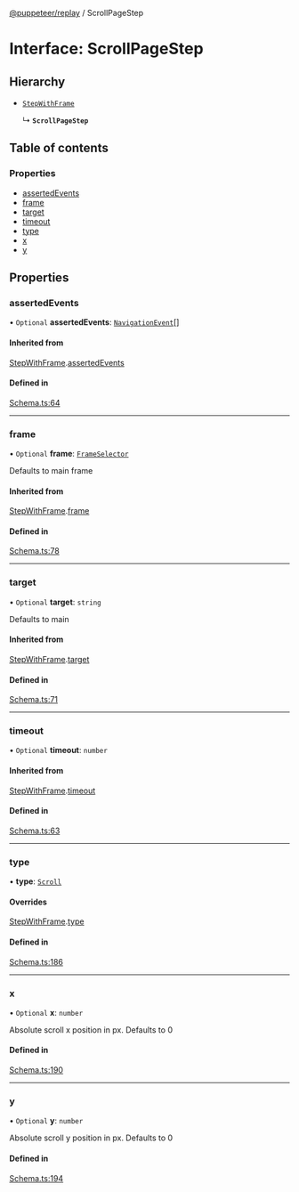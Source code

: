 [@puppeteer/replay](../README.md) / ScrollPageStep

# Interface: ScrollPageStep

## Hierarchy

- [`StepWithFrame`](Schema.StepWithFrame.md)

  ↳ **`ScrollPageStep`**

## Table of contents

### Properties

- [assertedEvents](ScrollPageStep.md#assertedevents)
- [frame](ScrollPageStep.md#frame)
- [target](ScrollPageStep.md#target)
- [timeout](ScrollPageStep.md#timeout)
- [type](ScrollPageStep.md#type)
- [x](ScrollPageStep.md#x)
- [y](ScrollPageStep.md#y)

## Properties

### assertedEvents

• `Optional` **assertedEvents**: [`NavigationEvent`](Schema.NavigationEvent.md)[]

#### Inherited from

[StepWithFrame](Schema.StepWithFrame.md).[assertedEvents](Schema.StepWithFrame.md#assertedevents)

#### Defined in

[Schema.ts:64](https://github.com/puppeteer/replay/blob/main/src/Schema.ts#L64)

---

### frame

• `Optional` **frame**: [`FrameSelector`](../modules/Schema.md#frameselector)

Defaults to main frame

#### Inherited from

[StepWithFrame](Schema.StepWithFrame.md).[frame](Schema.StepWithFrame.md#frame)

#### Defined in

[Schema.ts:78](https://github.com/puppeteer/replay/blob/main/src/Schema.ts#L78)

---

### target

• `Optional` **target**: `string`

Defaults to main

#### Inherited from

[StepWithFrame](Schema.StepWithFrame.md).[target](Schema.StepWithFrame.md#target)

#### Defined in

[Schema.ts:71](https://github.com/puppeteer/replay/blob/main/src/Schema.ts#L71)

---

### timeout

• `Optional` **timeout**: `number`

#### Inherited from

[StepWithFrame](Schema.StepWithFrame.md).[timeout](Schema.StepWithFrame.md#timeout)

#### Defined in

[Schema.ts:63](https://github.com/puppeteer/replay/blob/main/src/Schema.ts#L63)

---

### type

• **type**: [`Scroll`](../enums/Schema.StepType.md#scroll)

#### Overrides

[StepWithFrame](Schema.StepWithFrame.md).[type](Schema.StepWithFrame.md#type)

#### Defined in

[Schema.ts:186](https://github.com/puppeteer/replay/blob/main/src/Schema.ts#L186)

---

### x

• `Optional` **x**: `number`

Absolute scroll x position in px. Defaults to 0

#### Defined in

[Schema.ts:190](https://github.com/puppeteer/replay/blob/main/src/Schema.ts#L190)

---

### y

• `Optional` **y**: `number`

Absolute scroll y position in px. Defaults to 0

#### Defined in

[Schema.ts:194](https://github.com/puppeteer/replay/blob/main/src/Schema.ts#L194)
